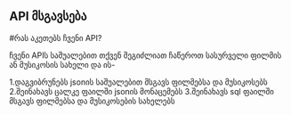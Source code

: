 ## API მსგავსება
#რას აკეთებს ჩვენი API?

ჩვენი APIს საშუალებით თქვენ შეგიძლიათ ჩაწეროთ სასურველი ფილმის ან მუსიკოსის სახელი და ის-

1.დაგვიბრუნებს jsonის საშუალებით მსგავს ფილმებსა და მუსიკოსებს
2.შეინახავს ცალკე ფაილში jsonის მონაცემებს
3.შეინახავს sql ფაილში მსგავს ფილმებსა და მუსიკოსების სახელებს


